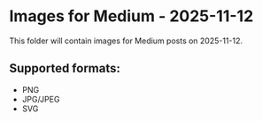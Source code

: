 # Images for Medium - 2025-11-12

This folder will contain images for Medium posts on 2025-11-12.

## Supported formats:
- PNG
- JPG/JPEG
- SVG
